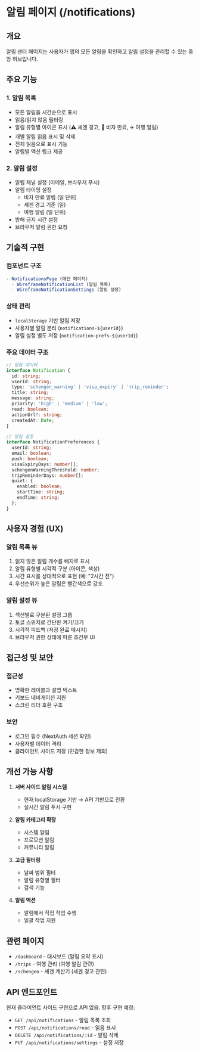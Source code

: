 # 알림 페이지 (/notifications)

## 개요

알림 센터 페이지는 사용자가 앱의 모든 알림을 확인하고 알림 설정을 관리할 수 있는 중앙 허브입니다.

## 주요 기능

### 1. 알림 목록

- 모든 알림을 시간순으로 표시
- 읽음/읽지 않음 필터링
- 알림 유형별 아이콘 표시 (⚠️ 셰겐 경고, 📄 비자 만료, ✈️ 여행 알림)
- 개별 알림 읽음 표시 및 삭제
- 전체 읽음으로 표시 기능
- 알림별 액션 링크 제공

### 2. 알림 설정

- 알림 채널 설정 (이메일, 브라우저 푸시)
- 알림 타이밍 설정
  - 비자 만료 알림 (일 단위)
  - 셰겐 경고 기준 (일)
  - 여행 알림 (일 단위)
- 방해 금지 시간 설정
- 브라우저 알림 권한 요청

## 기술적 구현

### 컴포넌트 구조

```typescript
- NotificationsPage (메인 페이지)
  - WireframeNotificationList (알림 목록)
  - WireframeNotificationSettings (알림 설정)
```

### 상태 관리

- `localStorage` 기반 알림 저장
- 사용자별 알림 분리 (`notifications-${userId}`)
- 알림 설정 별도 저장 (`notification-prefs-${userId}`)

### 주요 데이터 구조

```typescript
// 알림 데이터
interface Notification {
  id: string;
  userId: string;
  type: 'schengen_warning' | 'visa_expiry' | 'trip_reminder';
  title: string;
  message: string;
  priority: 'high' | 'medium' | 'low';
  read: boolean;
  actionUrl?: string;
  createdAt: Date;
}

// 알림 설정
interface NotificationPreferences {
  userId: string;
  email: boolean;
  push: boolean;
  visaExpiryDays: number[];
  schengenWarningThreshold: number;
  tripReminderDays: number[];
  quiet: {
    enabled: boolean;
    startTime: string;
    endTime: string;
  };
}
```

## 사용자 경험 (UX)

### 알림 목록 뷰

1. 읽지 않은 알림 개수를 배지로 표시
2. 알림 유형별 시각적 구분 (아이콘, 색상)
3. 시간 표시를 상대적으로 표현 (예: "2시간 전")
4. 우선순위가 높은 알림은 빨간색으로 강조

### 알림 설정 뷰

1. 섹션별로 구분된 설정 그룹
2. 토글 스위치로 간단한 켜기/끄기
3. 시각적 피드백 (저장 완료 메시지)
4. 브라우저 권한 상태에 따른 조건부 UI

## 접근성 및 보안

### 접근성

- 명확한 레이블과 설명 텍스트
- 키보드 네비게이션 지원
- 스크린 리더 호환 구조

### 보안

- 로그인 필수 (NextAuth 세션 확인)
- 사용자별 데이터 격리
- 클라이언트 사이드 저장 (민감한 정보 제외)

## 개선 가능 사항

1. **서버 사이드 알림 시스템**
   - 현재 localStorage 기반 → API 기반으로 전환
   - 실시간 알림 푸시 구현

2. **알림 카테고리 확장**
   - 시스템 알림
   - 프로모션 알림
   - 커뮤니티 알림

3. **고급 필터링**
   - 날짜 범위 필터
   - 알림 유형별 필터
   - 검색 기능

4. **알림 액션**
   - 알림에서 직접 작업 수행
   - 일괄 작업 지원

## 관련 페이지

- `/dashboard` - 대시보드 (알림 요약 표시)
- `/trips` - 여행 관리 (여행 알림 관련)
- `/schengen` - 셰겐 계산기 (셰겐 경고 관련)

## API 엔드포인트

현재 클라이언트 사이드 구현으로 API 없음. 향후 구현 예정:

- `GET /api/notifications` - 알림 목록 조회
- `POST /api/notifications/read` - 읽음 표시
- `DELETE /api/notifications/:id` - 알림 삭제
- `PUT /api/notifications/settings` - 설정 저장
